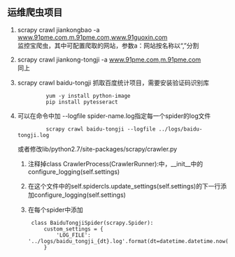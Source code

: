## 运维爬虫项目
1. scrapy crawl jiankongbao -a www.91pme.com,m.91pme.com,www.91guoxin.com   
        监控宝爬虫，其中可配置爬取的网站，参数a：网站按名称以“,”分割
2. scrapy crawl jiankong-tongji -a www.91pme.com,m.91pme.com    
        同上
3. scrapy crawl baidu-tongji
        抓取百度统计项目，需要安装验证码识别库

                yum -y install python-image
                pip install pytesseract
4. 可以在命令中加 --logfile spider-name.log指定每一个spider的log文件
    
                scrapy crawl baidu-tongji --logfile ../logs/baidu-tongji.log

    或者修改lib/python2.7/site-packages/scrapy/crawler.py
    
    1. 注释掉class CrawlerProcess(CrawlerRunner):中，__init__中的configure_logging(self.settings)
    2. 在这个文件中的self.spidercls.update_settings(self.settings)的下一行添加configure_logging(self.settings)
    3. 在每个spider中添加

            class BaiduTongjiSpider(scrapy.Spider):
                custom_settings = {
                    'LOG_FILE': '../logs/baidu_tongji_{dt}.log'.format(dt=datetime.datetime.now().strftime('%Y%m%d'))
                }

